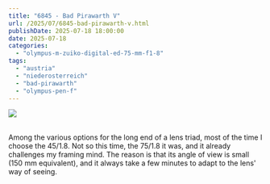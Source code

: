 ```yaml
---
title: "6845 - Bad Pirawarth V"
url: /2025/07/6845-bad-pirawarth-v.html
publishDate: 2025-07-18 18:00:00
date: 2025-07-18
categories:
  - "olympus-m-zuiko-digital-ed-75-mm-f1-8"
tags:
  - "austria"
  - "niederosterreich"
  - "bad-pirawarth"
  - "olympus-pen-f"
---
```

<div class="container">
<div class="center"><a target="_blank" href="https://d25zfm9zpd7gm5.cloudfront.net/1200x1200/2021/20210307_145255_lr.jpg"><img class="webfeedsFeaturedVisual" src="https://d25zfm9zpd7gm5.cloudfront.net/0600x0600/2021/20210307_145255_lr.jpg" /></a></div>
</div>
<br />

Among the various options for the long end of a lens triad,
most of the time I choose the 45/1.8. Not so this time, the
75/1.8 it was, and it already challenges my framing mind.
The reason is that its angle of view is small (150 mm
equivalent), and it always take a few minutes to adapt to
the lens' way of seeing.
